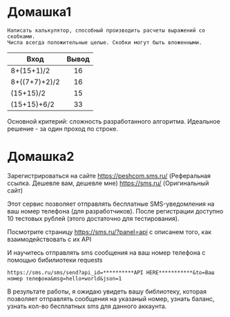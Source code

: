 Домашка1
===

```
Написать калькулятор, способный производить расчеты выражений со скобками.
Числа всегда положительные целые. Скобки могут быть вложенными.
```

|    Вход       |        Вывод       |
| ------------- |:------------------:|
| 8+(15+1)/2 | 16 |
| 8+((7+7)+2)/2 | 16 |
| (15+15)/2 | 15 |
| (15+15)+6/2 | 33 |

Основной критерий: сложность разработанного алгоритма. Идеальное решение - за один проход по строке.



Домашка2
===

Зарегистрироваться на сайте https://peshcom.sms.ru/ (Реферальная ссылка. Дешевле вам, дешевле мне) https://sms.ru/ (Оригинальный сайт)

Этот сервис позволяет отправлять бесплатные SMS-уведомления на ваш номер телефона (для разработчиков). После регистрации доступно 10 тестовых рублей (этого достаточно для тестирования).

Посмотрите страницу https://sms.ru/?panel=api с описанем того, как взаимодействовать с их API 

И научитесь отправлять sms сообщения на ваш номер телефона с помощью бибилиотеки requests

```
https://sms.ru/sms/send?api_id=**********API HERE***********&to=Ваш номер телефона&msg=hello+world&json=1
```

В результате работы, я ожидаю увидеть вашу библиотеку, которая позволяет отправлять сообщения на указаный номер, узнать баланс, узнать кол-во бесплатных sms для данного аккаунта. 
